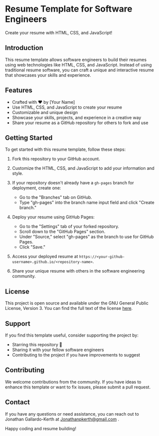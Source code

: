 # Resume Template for Software Engineers

Create your resume with HTML, CSS, and JavaScript!

## Introduction

This resume template allows software engineers to build their resumes using web technologies like HTML, CSS, and JavaScript. Instead of using traditional resume software, you can craft a unique and interactive resume that showcases your skills and experience.

## Features

- Crafted with ❤️ by [Your Name]
- Use HTML, CSS, and JavaScript to create your resume
- Customizable and unique design
- Showcase your skills, projects, and experience in a creative way
- Share your resume as a GitHub repository for others to fork and use

## Getting Started

To get started with this resume template, follow these steps:

1. Fork this repository to your GitHub account.

2. Customize the HTML, CSS, and JavaScript to add your information and style.

3. If your repository doesn't already have a `gh-pages` branch for deployment, create one:
   - Go to the "Branches" tab on GitHub.
   - Type "gh-pages" into the branch name input field and click "Create branch."

4. Deploy your resume using GitHub Pages:
   - Go to the "Settings" tab of your forked repository.
   - Scroll down to the "GitHub Pages" section.
   - Under "Source," select "gh-pages" as the branch to use for GitHub Pages.
   - Click "Save."

5. Access your deployed resume at `https://<your-github-username>.github.io/<repository-name>`.

6. Share your unique resume with others in the software engineering community.

## License

This project is open source and available under the GNU General Public License, Version 3. You can find the full text of the license [here](https://github.com/jonathankerth/resume-template/blob/main/LICENSE).

## Support

If you find this template useful, consider supporting the project by:

- Starring this repository 🌟
- Sharing it with your fellow software engineers
- Contributing to the project if you have improvements to suggest

## Contributing

We welcome contributions from the community. If you have ideas to enhance this template or want to fix issues, please submit a pull request.

## Contact

If you have any questions or need assistance, you can reach out to Jonathan Gallardo-Kerth at Jonathanpkerth@gmail.com .

Happy coding and resume building!
